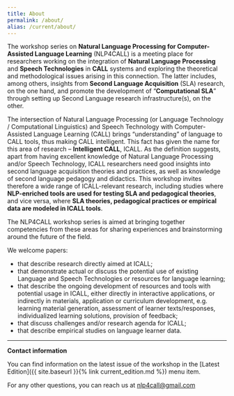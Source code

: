 ```yaml
---
title: About
permalink: /about/
alias: /current/about/
---
```


The workshop series on **Natural Language Processing for Computer-Assisted Language Learning** (NLP4CALL) 
is a meeting place for researchers working on the integration of **Natural Language Processing** and **Speech Technologies** 
in **CALL** systems and exploring the theoretical and methodological issues arising in this connection. 
The latter includes, among others, insights from **Second Language Acquisition** (SLA) research, on the one hand, 
and promote the development of “**Computational SLA**” through setting up Second Language research infrastructure(s), 
on the other.  


The intersection of Natural Language Processing (or Language Technology / Computational Linguistics) and 
Speech Technology with Computer-Assisted Language Learning (CALL) brings “understanding” of language to CALL tools, 
thus making CALL intelligent. This fact has given the name for this area of research – **Intelligent CALL**, ICALL. 
As the definition suggests, apart from having excellent knowledge of Natural Language Processing and/or Speech Technology, 
ICALL researchers need good insights into second language acquisition theories and practices, as well as knowledge of 
second language pedagogy and didactics. This workshop invites therefore a wide range of ICALL-relevant research, 
including studies where **NLP-enriched tools are used for testing SLA and pedagogical theories**, and vice versa, 
where **SLA theories, pedagogical practices or empirical data are modeled in ICALL tools**.


The NLP4CALL workshop series is aimed at bringing together competencies from these areas for sharing experiences 
and brainstorming around the future of the field.

We welcome papers:
 * that describe research directly aimed at ICALL;
 * that demonstrate actual or discuss the potential use of existing Language and Speech Technologies or resources for language learning;
 * that describe the ongoing development of resources and tools with potential usage in ICALL, either directly in interactive applications, or indirectly in materials, application or curriculum development, e.g. learning material generation, assessment of learner texts/responses, individualized learning solutions, provision of feedback;
 * that discuss challenges and/or research agenda for ICALL;
 * that describe empirical studies on language learner data.

---

**Contact information**

You can find information on the latest issue of the workshop in the [Latest Edition]({{ site.baseurl }}{% link current_edition.md %}) menu item.

For any other questions, you can reach us at [nlp4call@gmail.com](mailto:nlp4call@gmail.com?subject=Contact)